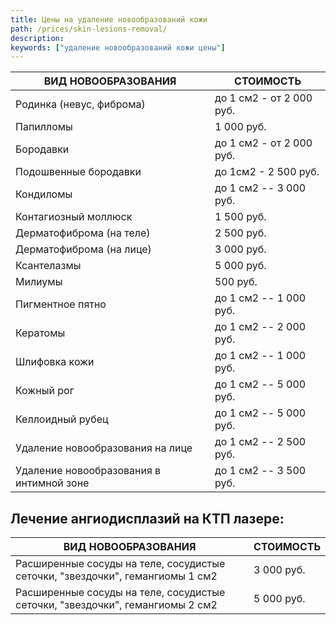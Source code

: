 ```yaml
---
title: Цены на удаление новообразований кожи
path: /prices/skin-lesions-removal/
description:
keywords: ["удаление новообразований кожи цены"]
---
```


| ВИД НОВООБРАЗОВАНИЯ                      | СТОИМОСТЬ                |
|------------------------------------------|--------------------------|
| Родинка (невус, фиброма)                 | до 1 см2 - от 2 000 руб. |
| Папилломы                                | 1 000 руб.               |
| Бородавки                                | до 1 см2 - от 2 000 руб. |
| Подошвенные бородавки                    | до 1см2 - 2 500 руб.     |
| Кондиломы                                | до 1 см2 -- 3 000 руб.   |
| Контагиозный моллюск                     | 1 500 руб.               |
| Дерматофиброма (на теле)                 | 2 500 руб.               |
| Дерматофиброма (на лице)                 | 3 000 руб.               |
| Ксантелазмы                              | 5 000 руб.               |
| Милиумы                                  | 500 руб.                 |
| Пигментное пятно                         | до 1 см2 -- 1 000 руб.   |
| Кератомы                                 | до 1 см2 -- 2 000 руб.   |
| Шлифовка кожи                            | до 1 см2 -- 1 000 руб.   |
| Кожный рог                               | до 1 см2 -- 5 000 руб.   |
| Келлоидный рубец                         | до 1 см2 -- 5 000 руб.   |
| Удаление новообразования на лице         | до 1 см2 -- 2 500 руб.   |
| Удаление новообразования в интимной зоне | до 1 см2 -- 3 500 руб.   |


## Лечение ангиодисплазий на КТП лазере:

| ВИД НОВООБРАЗОВАНИЯ                                                           | СТОИМОСТЬ  |
|-------------------------------------------------------------------------------|------------|
| Расширенные сосуды на теле, сосудистые сеточки, "звездочки", гемангиомы 1 см2 | 3 000 руб. |
| Расширенные сосуды на теле, сосудистые сеточки, "звездочки", гемангиомы 2 см2 | 5 000 руб. |
